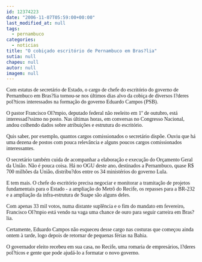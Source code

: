 ```yaml
---
id: 12374223
date: "2006-11-07T05:59:00+00:00"
last_modified_at: null
tags:
  - pernambuco
categories:
  - noticias
title: "O cobiçado escritório de Pernambuco em Bras?lia"
sutia: null
chapeu: null
autor: null
imagem: null
---
```

<p><P><FONT face=Verdana>Com estatus de secretário de Estado, o cargo de chefe do escritório do governo de Pernambuco em Bras?lia tornou-se nos últimos dias alvo da cobiça de diversos l?deres pol?ticos interessados na formação do governo Eduardo Campos (PSB).</FONT></P></p>
<p><P><FONT face=Verdana>O pastor Francisco Ol?mpio, deputado federal não reeleito em 1º de outubro, está interessad?ssimo no posto. Nas últimas horas, em conversas no Congresso Nacional, andou colhendo dados sobre atribuições e estrutura do escritório.</FONT></P></p>
<p><P><FONT face=Verdana>Quis saber, por exemplo, quantos cargos comissionados o secretário dispõe. Ouviu que há uma dezena de postos com pouca relevância e alguns poucos&nbsp;cargos comissionados interessantes.</FONT></P></p>
<p><P><FONT face=Verdana>O secretário também cuida de acompanhar a elaboração e execução do Orçamento Geral da União. Não é pouca coisa. Há no OGU deste ano, destinados a Pernambuco, quase R$ 700 milhões da União, distribu?dos entre os 34 ministérios do governo Lula.</FONT></P></p>
<p><P><FONT face=Verdana>E tem mais. O chefe do escritório precisa negociar e monitorar a tramitação de projetos fundamentais para o Estado - a ampliação do Metrô do Recife, os repasses para a BR-232 e a ampliação da infra-estrutura de Suape são alguns deles.</FONT></P></p>
<p><P><FONT face=Verdana>Com apenas 33 mil votos, numa distante suplência e o fim do mandato em fevereiro, Francisco Ol?mpio está vendo na vaga uma chance de ouro para seguir carreira em Bras?lia.</FONT></P></p>
<p><P><FONT face=Verdana>Certamente, Eduardo Campos não esqueceu desse cargo nas costuras que começou ainda ontem à tarde, logo depois de retornar de pequenas férias na Bahia.</FONT></P></p>
<p><P><FONT face=Verdana>O governador eleito recebeu em sua casa, no Recife, uma romaria de empresários, l?deres pol?ticos e gente que pode ajudá-lo a formatar o novo governo.</FONT></P> </p>
